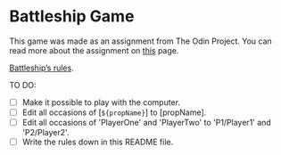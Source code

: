 # Battleship Game

This game was made as an assignment from The Odin Project. You can read more about the assignment on [this](https://www.theodinproject.com/lessons/node-path-javascript-battleship) page.

[Battleship’s rules](<https://www.hasbro.com/common/instruct/BattleShip_(2002).PDF>).

TO DO:

- [ ] Make it possible to play with the computer.
- [ ] Edit all occasions of [`${propName}`] to [propName].
- [ ] Edit all occasions of 'PlayerOne' and 'PlayerTwo' to 'P1/Player1' and 'P2/Player2'.
- [ ] Write the rules down in this README file.
